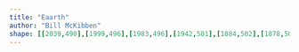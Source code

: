```yaml
---
title: "Eaarth"
author: "Bill McKibben"
shape: [[2039,490],[1999,496],[1983,496],[1942,501],[1884,502],[1878,504],[1874,508],[1874,518],[1876,524],[1877,544],[1879,552],[1881,600],[1887,606],[1910,607],[1913,609],[1920,617],[1923,631],[1928,689],[1930,697],[1935,776],[1940,806],[1947,899],[1953,942],[1957,1008],[1959,1017],[1961,1047],[1965,1070],[1970,1145],[1976,1198],[1977,1228],[1980,1240],[1981,1261],[1985,1287],[1989,1344],[1998,1421],[2003,1492],[2017,1618],[2016,1671],[2018,1678],[2019,1709],[2027,1735],[2038,1746],[2050,1751],[2085,1755],[2130,1754],[2144,1752],[2162,1747],[2168,1742],[2169,1739],[2170,1721],[2169,1696],[2167,1685],[2167,1665],[2164,1646],[2164,1619],[2160,1592],[2160,1577],[2156,1543],[2155,1518],[2152,1500],[2151,1473],[2149,1463],[2149,1447],[2137,1372],[2137,1356],[2124,1236],[2124,1217],[2121,1197],[2121,1178],[2118,1160],[2115,1107],[2112,1083],[2108,1072],[2108,1046],[2104,1007],[2102,951],[2100,940],[2099,910],[2095,881],[2093,818],[2090,808],[2090,797],[2087,790],[2087,785],[2090,779],[2090,750],[2088,743],[2089,731],[2087,724],[2085,685],[2083,679],[2083,663],[2081,657],[2080,642],[2076,631],[2076,624],[2070,607],[2064,539],[2064,523],[2061,500],[2058,494],[2052,490]]
---
```

